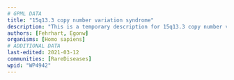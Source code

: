 ```yaml
---
# GPML DATA
title: "15q13.3 copy number variation syndrome"
description: "This is a temporary description for 15q13.3 copy number variation syndrome"
authors: [Fehrhart, Egonw]
organisms: [Homo sapiens]
# ADDITIONAL DATA
last-edited: 2021-03-12
communities: [RareDiseases]
wpid: "WP4942"
---
```

